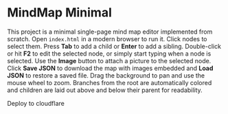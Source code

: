 # MindMap Minimal

This project is a minimal single-page mind map editor implemented from scratch.
Open `index.html` in a modern browser to run it. Click nodes to select them.
Press **Tab** to add a child or **Enter** to add a sibling. Double-click or hit
**F2** to edit the selected node, or simply start typing when a node is
selected. Use the **Image** button to attach a picture to the selected node.
Click **Save JSON** to download the map with images embedded and **Load JSON**
to restore a saved file. Drag the background to pan and use the mouse wheel to
zoom. Branches from the root are automatically colored and children are laid
out above and below their parent for readability.

Deploy to cloudflare
